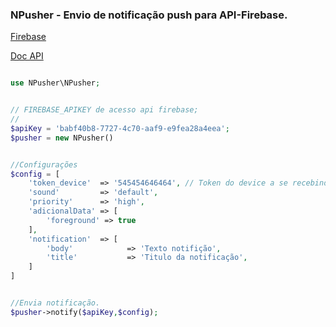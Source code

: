 ### NPusher - Envio de notificação push para API-Firebase.

[Firebase]('https://console.firebase.google.com/project/')

[Doc API]('https://firebase.google.com/docs/cloud-messaging/send-message')

~~~ php

use NPusher\NPusher;


// FIREBASE_APIKEY de acesso api firebase;
// 
$apiKey = 'babf40b8-7727-4c70-aaf9-e9fea28a4eea';
$pusher = new NPusher()


//Configurações
$config = [
    'token_device'  => '545454646464', // Token do device a se recebindo msg.
    'sound'         => 'default',
    'priority'      => 'high',
    'adicionalData' => [
        'foreground' => true
    ],
    'notification'  => [
        'body'            => 'Texto notifição', 
        'title'           => 'Titulo da notificação',
    ]
]


//Envia notificação.
$pusher->notify($apiKey,$config);

~~~